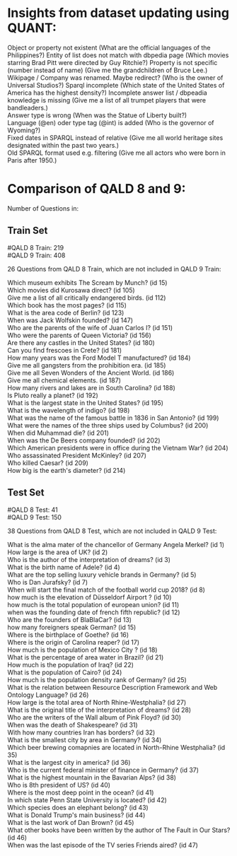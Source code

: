 # Insights from dataset updating using QUANT:

Object or property not existent (What are the official languages of the Philippines?)
Entity of list does not match with dbpedia page (Which movies starring Brad Pitt were directed by Guy Ritchie?)
Property is not specific (number instead of name) (Give me the grandchildren of Bruce Lee.)
Wikipage / Company was renamed. Maybe redirect? (Who is the owner of Universal Studios?)
Sparql incomplete (Which state of the United States of America has the highest density?)
Incomplete answer list / dbpeadia knowledge is missing (Give me a list of all trumpet players that were bandleaders.)  
Answer type is wrong (When was the Statue of Liberty built?)  
Language (@en) oder type tag (@int) is added (Who is the governor of Wyoming?)  
Fixed dates in SPARQL instead of relative (Give me all world heritage sites designated within the past two years.)  
Old SPARQL format used e.g. filtering (Give me all actors who were born in Paris after 1950.)  


# Comparison of QALD 8 and 9:

Number of Questions in:

## Train Set

#QALD 8 Train: 219  
#QALD 9 Train: 408

26 Questions from QALD 8 Train, which are not included in QALD 9 Train: 

Which museum exhibits The Scream by Munch? (id 15)  
Which movies did Kurosawa direct? (id 105)  
Give me a list of all critically endangered birds. (id 112)  
Which book has the most pages? (id 115)  
What is the area code of Berlin? (id 123)  
When was Jack Wolfskin founded? (id 147)  
Who are the parents of the wife of Juan Carlos I? (id 151)  
Who were the parents of Queen Victoria? (id 156)  
Are there any castles in the United States? (id 180)  
Can you find frescoes in Crete? (id 181)  
How many years was the Ford Model T manufactured? (id 184)  
Give me all gangsters from the prohibition era. (id 185)  
Give me all Seven Wonders of the Ancient World. (id 186)  
Give me all chemical elements. (id 187)  
How many rivers and lakes are in South Carolina? (id 188)  
Is Pluto really a planet? (id 192)  
What is the largest state in the United States? (id 195)  
What is the wavelength of indigo? (id 198)  
What was the name of the famous battle in 1836 in San Antonio? (id 199)  
What were the names of the three ships used by Columbus? (id 200)  
When did Muhammad die? (id 201)  
When was the De Beers company founded? (id 202)  
Which American presidents were in office during the Vietnam War? (id 204)  
Who assassinated President McKinley? (id 207)  
Who killed Caesar? (id 209)  
How big is the earth's diameter? (id 214)  


## Test Set

#QALD 8 Test: 41  
#QALD 9 Test: 150  

38 Questions from QALD 8 Test, which are not included in QALD 9 Test:

What is the alma mater of the chancellor of Germany Angela Merkel? (id 1)  
How large is the area of UK? (id 2)  
Who is the author of the interpretation of dreams? (id 3)  
What is the birth name of Adele? (id 4)  
What are the top selling luxury vehicle brands in Germany? (id 5)  
Who is Dan Jurafsky? (id 7)  
When will start the final match of the football world cup 2018? (id 8)  
how much is the elevation of Düsseldorf Airport ? (id 10)  
how much is the total population of  european union? (id 11)  
when was the founding date of french fifth republic? (id 12)  
Who are the founders of  BlaBlaCar? (id 13)  
how many foreigners speak German? (id 15)  
Where is the birthplace of Goethe? (id 16)  
Where is the origin of Carolina reaper? (id 17)  
How much is the population of Mexico City ? (id 18)  
What is the percentage of area water in Brazil? (id 21)  
How much is the population of Iraq? (id 22)  
What is the population of Cairo? (id 24)  
How much is the population density rank of Germany? (id 25)  
What is the relation between Resource Description Framework and Web Ontology Language? (id 26)  
How large is the total area of North Rhine-Westphalia? (id 27)  
What is the original title of the interpretation of dreams? (id 28)  
Who are the writers of the Wall album of Pink Floyd? (id 30)  
When was the death  of  Shakespeare? (id 31)  
With how many countries Iran has borders? (id 32)  
What is the smallest city by area in Germany? (id 34)  
Which beer brewing comapnies are located in North-Rhine Westphalia? (id 35)  
What is the largest city in america? (id 36)  
Who is the current federal minister of finance in Germany? (id 37)  
What is the highest mountain in the Bavarian Alps? (id 38)  
Who is 8th president of US? (id 40)  
Where is the most deep point in the ocean? (id 41)  
In which state Penn State University is located? (id 42)  
Which species does an elephant belong? (id 43)  
What is Donald Trump's main business? (id 44)  
What is the last work of Dan Brown? (id 45)  
What other books have been written by the author of The Fault in Our Stars? (id 46)  
When was the last episode of the TV series Friends aired? (id 47)  